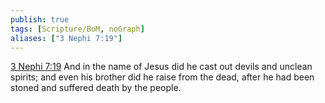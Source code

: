 ```yaml
---
publish: true
tags: [Scripture/BoM, noGraph]
aliases: ["3 Nephi 7:19"]
---
```

[3 Nephi 7:19](https://churchofjesuschrist.org/study/scriptures/bofm/3-ne/7?lang=eng&id=p19#p19) And in the name of Jesus did he cast out devils and unclean spirits; and even his brother did he raise from the dead, after he had been stoned and suffered death by the people.
